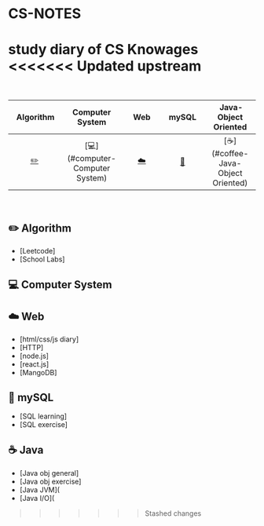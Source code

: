 # CS-NOTES
study diary of CS Knowages
<<<<<<< Updated upstream
=======

<br>

|      &nbsp;&nbsp;Algorithm&nbsp;      |       Computer System        | &nbsp;&nbsp;&nbsp;Web&nbsp;&nbsp;&nbsp; |     &nbsp;&nbsp;mySQL&nbsp;&nbsp;      |     &nbsp;Java-Object Oriented      | 
|:-------------------------------:|:---------:|:---------------------------------------:|:--------------------------------:|:-----------------------------:|
| [:pencil2:](#pencil2-Algorithm) | [:computer:](#computer-Computer System) |          [:cloud:](#cloud-Web)          | [:floppy_disk:](#floppy_disk-mySQL) |   [:coffee:](#coffee-Java-Object Oriented)    |

<br>


## :pencil2:  Algorithm

- [Leetcode]
- [School Labs]

## :computer: Computer System

## :cloud: Web

- [html/css/js diary]
- [HTTP]
- [node.js]
- [react.js]
- [MangoDB]

## :floppy_disk: mySQL

- [SQL learning]
- [SQL exercise]


## :coffee: Java

- [Java obj general]
- [Java obj exercise]
- [Java JVM](
- [Java I/O](


>>>>>>> Stashed changes
